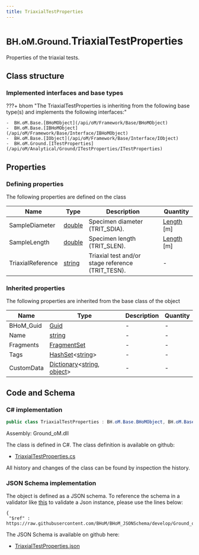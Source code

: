 ```yaml
---
title: TriaxialTestProperties
---
```


# <small>BH.oM.Ground.</small>**TriaxialTestProperties**

Properties of the triaxial tests.

## Class structure

### Implemented interfaces and base types

???+ bhom "The TriaxialTestProperties is inheriting from the following base type(s) and implements the following interfaces:"

    -  BH.oM.Base.[BHoMObject](/api/oM/Framework/Base/BHoMObject)
    -  BH.oM.Base.[IBHoMObject](/api/oM/Framework/Base/Interface/IBHoMObject)
    -  BH.oM.Base.[IObject](/api/oM/Framework/Base/Interface/IObject)
    -  BH.oM.Ground.[ITestProperties](/api/oM/Analytical/Ground/ITestProperties/ITestProperties)


## Properties



### Defining properties

The following properties are defined on the class

| Name             | Type             | Description      | Quantity         |
|------------------|------------------|------------------|------------------|
| SampleDiameter | [double](https://learn.microsoft.com/en-us/dotnet/api/System.Double?view=netstandard-2.0) | Specimen diameter (TRIT_SDIA). | [Length](/api/oM/Dimensional/Quantities/Attributes/Length) [m] |
| SampleLength | [double](https://learn.microsoft.com/en-us/dotnet/api/System.Double?view=netstandard-2.0) | Specimen length (TRIT_SLEN). | [Length](/api/oM/Dimensional/Quantities/Attributes/Length) [m] |
| TriaxialReference | [string](https://learn.microsoft.com/en-us/dotnet/api/System.String?view=netstandard-2.0) | Triaxial test and/or stage reference (TRIT_TESN). | - |


### Inherited properties
The following properties are inherited from the base class of the object

| Name             | Type             | Description      | Quantity         |
|------------------|------------------|------------------|------------------|
| BHoM_Guid | [Guid](https://learn.microsoft.com/en-us/dotnet/api/System.Guid?view=netstandard-2.0) | - | - |
| Name | [string](https://learn.microsoft.com/en-us/dotnet/api/System.String?view=netstandard-2.0) | - | - |
| Fragments | [FragmentSet](/api/oM/Framework/Base/FragmentSet) | - | - |
| Tags | [HashSet](https://learn.microsoft.com/en-us/dotnet/api/System.Collections.Generic.HashSet-1?view=netstandard-2.0)&lt;[string](https://learn.microsoft.com/en-us/dotnet/api/System.String?view=netstandard-2.0)&gt; | - | - |
| CustomData | [Dictionary](https://learn.microsoft.com/en-us/dotnet/api/System.Collections.Generic.Dictionary-2?view=netstandard-2.0)&lt;[string](https://learn.microsoft.com/en-us/dotnet/api/System.String?view=netstandard-2.0), [object](https://learn.microsoft.com/en-us/dotnet/api/System.Object?view=netstandard-2.0)&gt; | - | - |


## Code and Schema

### C# implementation

``` C# title="C#"
public class TriaxialTestProperties : BH.oM.Base.BHoMObject, BH.oM.Base.IBHoMObject, BH.oM.Base.IObject, BH.oM.Ground.ITestProperties
```

Assembly: Ground_oM.dll

The class is defined in C#. The class definition is available on github:

- [TriaxialTestProperties.cs](https://github.com/BHoM/BHoM/blob/develop/Ground_oM/ITestProperties\TriaxialTestProperties.cs)

All history and changes of the class can be found by inspection the history.
### JSON Schema implementation

The object is defined as a JSON schema. To reference the schema in a validator like [this](https://www.jsonschemavalidator.net/) to validate a Json instance, please use the lines below:

``` { .json .copy .select } title="JSON Schema"
{
 "$ref" : https://raw.githubusercontent.com/BHoM/BHoM_JSONSchema/develop/Ground_oM/TriaxialTestProperties.json}
```

The JSON Schema is available on github here:

- [TriaxialTestProperties.json](https://github.com/BHoM/BHoM_JSONSchema/blob/develop/Ground_oM/TriaxialTestProperties.json)

